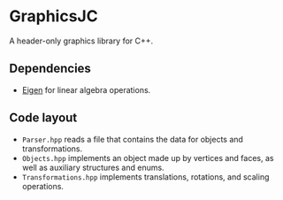 # GraphicsJC
A header-only graphics library for C++.

## Dependencies
- [Eigen](http://eigen.tuxfamily.org/index.php?title=Main_Page) for linear algebra operations.

## Code layout
- `Parser.hpp` reads a file that contains the data for objects and transformations.
- `Objects.hpp` implements an object made up by vertices and faces, as well as auxiliary structures and enums.
- `Transformations.hpp` implements translations, rotations, and scaling operations.
